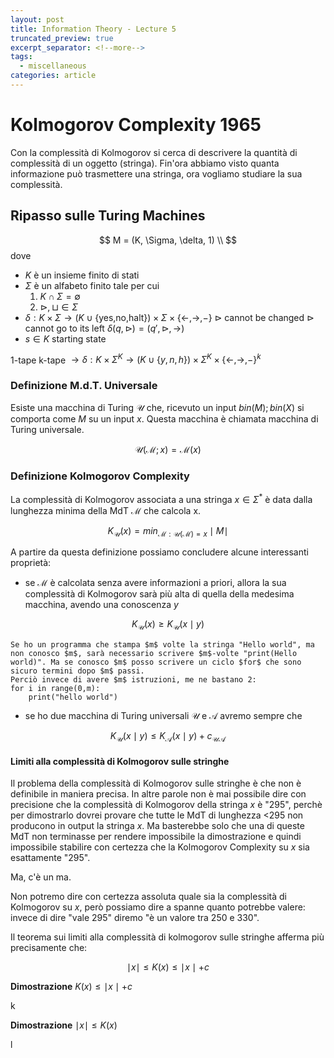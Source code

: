 ```yaml
---
layout: post
title: Information Theory - Lecture 5
truncated_preview: true
excerpt_separator: <!--more-->
tags:
  - miscellaneous
categories: article
---
```

<!--more-->
# Kolmogorov Complexity 1965
Con la complessità di Kolmogorov si cerca di descrivere la quantità di complessità di un oggetto (stringa). Fin'ora abbiamo visto quanta informazione può trasmettere una stringa, ora vogliamo studiare la sua complessità.

## Ripasso sulle Turing Machines
$$
M = (K, \Sigma, \delta, 1) \\
$$
dove 
- $K$ è un insieme finito di stati
- $\Sigma$ è un alfabeto finito tale per cui
	1. $K\cap \Sigma = \emptyset$
	2. $\rhd, \sqcup \in \Sigma$ 
- $\delta: K \times \Sigma \to (K \cup \{\text{yes,no,halt}\}) \times \Sigma \times \{\leftarrow, \rightarrow, -\}$
	$\rhd$ cannot be changed
	$\rhd$ cannot go to its left
	$\delta(q,\rhd) = (q', \rhd, \rightarrow)$ 
- $s \in K$ starting state

1-tape
k-tape $\to \delta: K \times \Sigma^K \to (K \cup \{y,n,h\}) \times \Sigma^K \times \{\leftarrow,\rightarrow,-\}^k$

### Definizione M.d.T. Universale
Esiste una macchina di Turing $\mathcal{U}$ che, ricevuto un input $bin(M); bin(X)$ si comporta come $M$ su un input $x$. Questa macchina è chiamata macchina di Turing universale.

$$
\mathcal{U}(\mathcal{M};x) = \mathcal{M}(x)
$$

### Definizione Kolmogorov Complexity
La complessità di Kolmogorov associata a una stringa $x \in \Sigma^*$ è data dalla lunghezza minima della MdT $\mathcal{M}$ che calcola x. 

$$
K_{\mathcal{U}}(x) = min_{\mathcal{M}:\mathcal{U}(\mathcal{M})=x}\mid M \mid
$$

A partire da questa definizione possiamo concludere alcune interessanti proprietà:
- se $\mathcal{M}$ è calcolata senza avere informazioni a priori, allora la sua complessità di Kolmogorov sarà più alta di quella della medesima macchina, avendo una conoscenza $y$

$$
K_{\mathcal{U}}(x) \ge K_{\mathcal{U}}(x\mid y)
$$

	Se ho un programma che stampa $m$ volte la stringa "Hello world", ma non conosco $m$, sarà necessario scrivere $m$-volte "print(Hello world)". Ma se conosco $m$ posso scrivere un ciclo $for$ che sono sicuro termini dopo $m$ passi.
	Perciò invece di avere $m$ istruzioni, me ne bastano 2:
	for i in range(0,m):
		print("hello world")

- se ho due macchina di Turing universali $\mathcal{U}$ e $\mathcal{A}$ avremo sempre che 

$$ 
K_{\mathcal{U}}(x\mid y) \le K_{\mathcal{A}}(x \mid y) + c_{\mathcal{UA}}
$$

#### Limiti alla complessità di Kolmogorov sulle stringhe
Il problema della complessità di Kolmogorov sulle stringhe è che non è definibile in maniera precisa. In altre parole non è mai possibile dire con precisione che la complessità di Kolmogorov della stringa $x$ è "295", perchè per dimostrarlo dovrei provare che tutte le MdT di lunghezza <295 non producono in output la stringa $x$. Ma basterebbe solo che una di queste MdT non terminasse per rendere impossibile la dimostrazione e quindi impossibile stabilire con certezza che la Kolmogorov Complexity su $x$ sia esattamente "295".

Ma, c'è un ma.

Non potremo dire con certezza assoluta quale sia la complessità di Kolmogorov su $x$, però possiamo dire a spanne quanto potrebbe valere: invece di dire "vale 295" diremo "è un valore tra 250 e 330".

Il teorema sui limiti alla complessità di kolmogorov sulle stringhe afferma più precisamente che:

$$
\mid x \mid \leq K(x) \leq \mid x \mid + c
$$

**Dimostrazione** $K(x) \le \mid x \mid + c$

k

**Dimostrazione** $\mid x \mid \leq K(x)$

l
